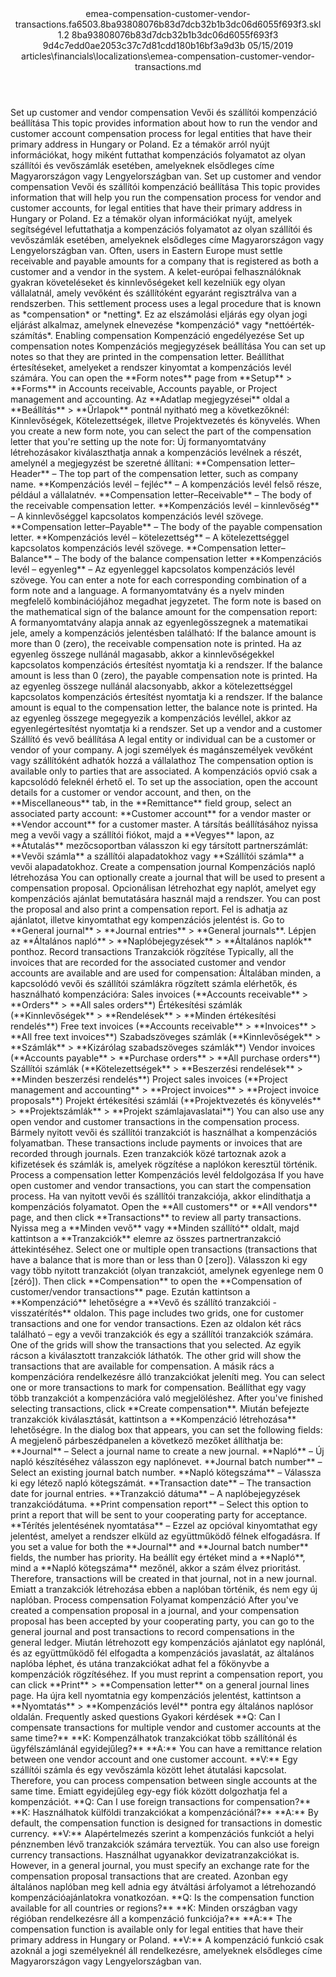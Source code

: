 <?xml version="1.0" encoding="UTF-8"?>
<xliff xmlns:logoport="urn:logoport:xliffeditor:xliff-extras:1.0" xmlns:xsi="http://www.w3.org/2001/XMLSchema-instance" xmlns="urn:oasis:names:tc:xliff:document:1.2" xmlns:xliffext="urn:microsoft:content:schema:xliffextensions" version="1.2" xsi:schemaLocation="urn:oasis:names:tc:xliff:document:1.2 xliff-core-1.2-transitional.xsd">
  <file datatype="xml" source-language="en-US" original="emea-compensation-customer-vendor-transactions.md" target-language="hu-HU">
    <header>
      <tool tool-company="Microsoft" tool-version="1.0-7889195" tool-name="mdxliff" tool-id="mdxliff"/>
      <xliffext:skl_file_name>emea-compensation-customer-vendor-transactions.fa6503.8ba93808076b83d7dcb32b1b3dc06d6055f693f3.skl</xliffext:skl_file_name>
      <xliffext:version>1.2</xliffext:version>
      <xliffext:ms.openlocfilehash>8ba93808076b83d7dcb32b1b3dc06d6055f693f3</xliffext:ms.openlocfilehash>
      <xliffext:ms.sourcegitcommit>9d4c7edd0ae2053c37c7d81cdd180b16bf3a9d3b</xliffext:ms.sourcegitcommit>
      <xliffext:ms.lasthandoff>05/15/2019</xliffext:ms.lasthandoff>
      <xliffext:ms.openlocfilepath>articles\financials\localizations\emea-compensation-customer-vendor-transactions.md</xliffext:ms.openlocfilepath>
    </header>
    <body>
      <group extype="content" id="content">
        <trans-unit xml:space="preserve" translate="yes" id="101" restype="x-metadata">
          <source>Set up customer and vendor compensation</source>
        <target logoport:matchpercent="101" state="translated" state-qualifier="leveraged-tm">Vevői és szállítói kompenzáció beállítása</target></trans-unit>
        <trans-unit xml:space="preserve" translate="yes" id="102" restype="x-metadata">
          <source>This topic provides information about how to run the vendor and customer account compensation process for legal entities that have their primary address in Hungary or Poland.</source>
        <target logoport:matchpercent="101" state="translated" state-qualifier="leveraged-tm">Ez a témakör arról nyújt információkat, hogy miként futtathat kompenzációs folyamatot az olyan szállítói és vevőszámlák esetében, amelyeknek elsődleges címe Magyarországon vagy Lengyelországban van.</target></trans-unit>
        <trans-unit xml:space="preserve" translate="yes" id="103">
          <source>Set up customer and vendor compensation</source>
        <target logoport:matchpercent="101" state="translated" state-qualifier="leveraged-tm">Vevői és szállítói kompenzáció beállítása</target></trans-unit>
        <trans-unit xml:space="preserve" translate="yes" id="104">
          <source>This topic provides information that will help you run the compensation process for vendor and customer accounts, for legal entities that have their primary address in Hungary or Poland.</source>
        <target logoport:matchpercent="101" state="translated" state-qualifier="leveraged-tm">Ez a témakör olyan információkat nyújt, amelyek segítségével lefuttathatja a kompenzációs folyamatot az olyan szállítói és vevőszámlák esetében, amelyeknek elsődleges címe Magyarországon vagy Lengyelországban van.</target></trans-unit>
        <trans-unit xml:space="preserve" translate="yes" id="105">
          <source>Often, users in Eastern Europe must settle receivable and payable amounts for a company that is registered as both a customer and a vendor in the system.</source>
        <target logoport:matchpercent="101" state="translated" state-qualifier="leveraged-tm">A kelet-európai felhasználóknak gyakran követeléseket és kinnlevőségeket kell kezelniük egy olyan vállalatnál, amely vevőként és szállítóként egyaránt regisztrálva van a rendszerben.</target></trans-unit>
        <trans-unit xml:space="preserve" translate="yes" id="106">
          <source>This settlement process uses a legal procedure that is known as <bpt id="p1">*</bpt>compensation<ept id="p1">*</ept> or <bpt id="p2">*</bpt>netting<ept id="p2">*</ept>.</source>
        <target logoport:matchpercent="101" state="translated" state-qualifier="leveraged-tm">Ez az elszámolási eljárás egy olyan jogi eljárást alkalmaz, amelynek elnevezése <bpt id="p1">*</bpt>kompenzáció<ept id="p1">*</ept> vagy <bpt id="p2">*</bpt>nettóérték-számítás<ept id="p2">*</ept>.</target></trans-unit>
        <trans-unit xml:space="preserve" translate="yes" id="107">
          <source>Enabling compensation</source>
        <target logoport:matchpercent="101" state="translated" state-qualifier="leveraged-tm">Kompenzáció engedélyezése</target></trans-unit>
        <trans-unit xml:space="preserve" translate="yes" id="108">
          <source>Set up compensation notes</source>
        <target logoport:matchpercent="101" state="translated" state-qualifier="leveraged-tm">Kompenzációs megjegyzések beállítása</target></trans-unit>
        <trans-unit xml:space="preserve" translate="yes" id="109">
          <source>You can set up notes so that they are printed in the compensation letter.</source>
        <target logoport:matchpercent="101" state="translated" state-qualifier="leveraged-tm">Beállíthat értesítéseket, amelyeket a rendszer kinyomtat a kompenzációs levél számára.</target></trans-unit>
        <trans-unit xml:space="preserve" translate="yes" id="110">
          <source>You can open the <bpt id="p1">**</bpt>Form notes<ept id="p1">**</ept> page from <bpt id="p2">**</bpt>Setup<ept id="p2">**</ept><ph id="ph1"> &gt; </ph><bpt id="p3">**</bpt>Forms<ept id="p3">**</ept> in Accounts receivable, Accounts payable, or Project management and accounting.</source>
        <target logoport:matchpercent="101" state="translated" state-qualifier="leveraged-tm">Az <bpt id="p1">**</bpt>Adatlap megjegyzései<ept id="p1">**</ept> oldal a <bpt id="p2">**</bpt>Beállítás<ept id="p2">**</ept><ph id="ph1"> &gt; </ph><bpt id="p3">**</bpt>Űrlapok<ept id="p3">**</ept> pontnál nyitható meg a következőknél: Kinnlevőségek, Kötelezettségek, illetve Projektvezetés és könyvelés.</target></trans-unit>
        <trans-unit xml:space="preserve" translate="yes" id="111">
          <source>When you create a new form note, you can select the part of the compensation letter that you're setting up the note for:</source>
        <target logoport:matchpercent="101" state="translated" state-qualifier="leveraged-tm">Új formanyomtatvány létrehozásakor kiválaszthatja annak a kompenzációs levélnek a részét, amelynél a megjegyzést be szeretné állítani:</target></trans-unit>
        <trans-unit xml:space="preserve" translate="yes" id="112">
          <source><bpt id="p1">**</bpt>Compensation letter–Header<ept id="p1">**</ept> – The top part of the compensation letter, such as company name.</source>
        <target logoport:matchpercent="101" state="translated" state-qualifier="leveraged-tm"><bpt id="p1">**</bpt>Kompenzációs levél – fejléc<ept id="p1">**</ept> – A kompenzációs levél felső része, például a vállalatnév.</target></trans-unit>
        <trans-unit xml:space="preserve" translate="yes" id="113">
          <source><bpt id="p1">**</bpt>Compensation letter–Receivable<ept id="p1">**</ept> – The body of the receivable compensation letter.</source>
        <target logoport:matchpercent="101" state="translated" state-qualifier="leveraged-tm"><bpt id="p1">**</bpt>Kompenzációs levél – kinnlevőség<ept id="p1">**</ept> – A kinnlevőséggel kapcsolatos kompenzációs levél szövege.</target></trans-unit>
        <trans-unit xml:space="preserve" translate="yes" id="114">
          <source><bpt id="p1">**</bpt>Compensation letter–Payable<ept id="p1">**</ept> – The body of the payable compensation letter.</source>
        <target logoport:matchpercent="101" state="translated" state-qualifier="leveraged-tm"><bpt id="p1">**</bpt>Kompenzációs levél – kötelezettség<ept id="p1">**</ept> – A kötelezettséggel kapcsolatos kompenzációs levél szövege.</target></trans-unit>
        <trans-unit xml:space="preserve" translate="yes" id="115">
          <source><bpt id="p1">**</bpt>Compensation letter–Balance<ept id="p1">**</ept> – The body of the balance compensation letter</source>
        <target logoport:matchpercent="101" state="translated" state-qualifier="leveraged-tm"><bpt id="p1">**</bpt>Kompenzációs levél – egyenleg<ept id="p1">**</ept> – Az egyenleggel kapcsolatos kompenzációs levél szövege.</target></trans-unit>
        <trans-unit xml:space="preserve" translate="yes" id="116">
          <source>You can enter a note for each corresponding combination of a form note and a language.</source>
        <target logoport:matchpercent="101" state="translated" state-qualifier="leveraged-tm">A formanyomtatvány és a nyelv minden megfelelő kombinációjához megadhat jegyzetet.</target></trans-unit>
        <trans-unit xml:space="preserve" translate="yes" id="117">
          <source>The form note is based on the mathematical sign of the balance amount for the compensation report:</source>
        <target logoport:matchpercent="101" state="translated" state-qualifier="leveraged-tm">A formanyomtatvány alapja annak az egyenlegösszegnek a matematikai jele, amely a kompenzációs jelentésben található:</target></trans-unit>
        <trans-unit xml:space="preserve" translate="yes" id="118">
          <source>If the balance amount is more than 0 (zero), the receivable compensation note is printed.</source>
        <target logoport:matchpercent="101" state="translated" state-qualifier="leveraged-tm">Ha az egyenleg összege nullánál magasabb, akkor a kinnlevőségekkel kapcsolatos kompenzációs értesítést nyomtatja ki a rendszer.</target></trans-unit>
        <trans-unit xml:space="preserve" translate="yes" id="119">
          <source>If the balance amount is less than 0 (zero), the payable compensation note is printed.</source>
        <target logoport:matchpercent="101" state="translated" state-qualifier="leveraged-tm">Ha az egyenleg összege nullánál alacsonyabb, akkor a kötelezettséggel kapcsolatos kompenzációs értesítést nyomtatja ki a rendszer.</target></trans-unit>
        <trans-unit xml:space="preserve" translate="yes" id="120">
          <source>If the balance amount is equal to the compensation letter, the balance note is printed.</source>
        <target logoport:matchpercent="101" state="translated" state-qualifier="leveraged-tm">Ha az egyenleg összege megegyezik a kompenzációs levéllel, akkor az egyenlegértesítést nyomtatja ki a rendszer.</target></trans-unit>
        <trans-unit xml:space="preserve" translate="yes" id="121">
          <source>Set up a vendor and a customer</source>
        <target logoport:matchpercent="101" state="translated" state-qualifier="leveraged-tm">Szállító és vevő beállítása</target></trans-unit>
        <trans-unit xml:space="preserve" translate="yes" id="122">
          <source>A legal entity or individual can be a customer or vendor of your company.</source>
        <target logoport:matchpercent="101" state="translated" state-qualifier="leveraged-tm">A jogi személyek és magánszemélyek vevőként vagy szállítóként adhatók hozzá a vállalathoz</target></trans-unit>
        <trans-unit xml:space="preserve" translate="yes" id="123">
          <source>The compensation option is available only to parties that are associated.</source>
        <target logoport:matchpercent="101" state="translated" state-qualifier="leveraged-tm">A kompenzációs opvió csak a kapcsolódó feleknél érhető el.</target></trans-unit>
        <trans-unit xml:space="preserve" translate="yes" id="124">
          <source>To set up the association, open the account details for a customer or vendor account, and then, on the <bpt id="p1">**</bpt>Miscellaneous<ept id="p1">**</ept> tab, in the <bpt id="p2">**</bpt>Remittance<ept id="p2">**</ept> field group, select an associated party account: <bpt id="p3">**</bpt>Customer account<ept id="p3">**</ept> for a vendor master or <bpt id="p4">**</bpt>Vendor account<ept id="p4">**</ept> for a customer master.</source>
        <target logoport:matchpercent="101" state="translated" state-qualifier="leveraged-tm">A társítás beállításához nyissa meg a vevői vagy a szállítói fiókot, majd a <bpt id="p1">**</bpt>Vegyes<ept id="p1">**</ept> lapon, az <bpt id="p2">**</bpt>Átutalás<ept id="p2">**</ept> mezőcsoportban válasszon ki egy társított partnerszámlát: <bpt id="p3">**</bpt>Vevői számla<ept id="p3">**</ept> a szállítói alapadatokhoz vagy <bpt id="p4">**</bpt>Szállítói számla<ept id="p4">**</ept> a vevői alapadatokhoz.</target></trans-unit>
        <trans-unit xml:space="preserve" translate="yes" id="125">
          <source>Create a compensation journal</source>
        <target logoport:matchpercent="101" state="translated" state-qualifier="leveraged-tm">Kompenzációs napló létrehozása</target></trans-unit>
        <trans-unit xml:space="preserve" translate="yes" id="126">
          <source>You can optionally create a journal that will be used to present a compensation proposal.</source>
        <target logoport:matchpercent="101" state="translated" state-qualifier="leveraged-tm">Opcionálisan létrehozhat egy naplót, amelyet egy kompenzációs ajánlat bemutatására használ majd a rendszer.</target></trans-unit>
        <trans-unit xml:space="preserve" translate="yes" id="127">
          <source>You can post the proposal and also print a compensation report.</source>
        <target logoport:matchpercent="101" state="translated" state-qualifier="leveraged-tm">Fel is adhatja az ajánlatot, illetve kinyomtathat egy kompenzációs jelentést is.</target></trans-unit>
        <trans-unit xml:space="preserve" translate="yes" id="128">
          <source>Go to <bpt id="p1">**</bpt>General journal<ept id="p1">**</ept><ph id="ph1"> &gt; </ph><bpt id="p2">**</bpt>Journal entries<ept id="p2">**</ept><ph id="ph2"> &gt; </ph><bpt id="p3">**</bpt>General journals<ept id="p3">**</ept>.</source>
        <target logoport:matchpercent="101" state="translated" state-qualifier="leveraged-tm">Lépjen az <bpt id="p1">**</bpt>Általános napló<ept id="p1">**</ept><ph id="ph1"> &gt; </ph><bpt id="p2">**</bpt>Naplóbejegyzések<ept id="p2">**</ept><ph id="ph2"> &gt; </ph><bpt id="p3">**</bpt>Általános naplók<ept id="p3">**</ept> ponthoz.</target></trans-unit>
        <trans-unit xml:space="preserve" translate="yes" id="129">
          <source>Record transactions</source>
        <target logoport:matchpercent="101" state="translated" state-qualifier="leveraged-tm">Tranzakciók rögzítése</target></trans-unit>
        <trans-unit xml:space="preserve" translate="yes" id="130">
          <source>Typically, all the invoices that are recorded for the associated customer and vendor accounts are available and are used for compensation:</source>
        <target logoport:matchpercent="101" state="translated" state-qualifier="leveraged-tm">Általában minden, a kapcsolódó vevői és szállítói számlákra rögzített számla elérhetők, és használható kompenzációra:</target></trans-unit>
        <trans-unit xml:space="preserve" translate="yes" id="131">
          <source>Sales invoices (<bpt id="p1">**</bpt>Accounts receivable<ept id="p1">**</ept><ph id="ph1"> &gt; </ph><bpt id="p2">**</bpt>Orders<ept id="p2">**</ept><ph id="ph2"> &gt; </ph><bpt id="p3">**</bpt>All sales orders<ept id="p3">**</ept>)</source>
        <target logoport:matchpercent="101" state="translated" state-qualifier="leveraged-tm">Értékesítési számlák (<bpt id="p1">**</bpt>Kinnlevőségek<ept id="p1">**</ept><ph id="ph1"> &gt; </ph><bpt id="p2">**</bpt>Rendelések<ept id="p2">**</ept><ph id="ph2"> &gt; </ph><bpt id="p3">**</bpt>Minden értékesítési rendelés<ept id="p3">**</ept>)</target></trans-unit>
        <trans-unit xml:space="preserve" translate="yes" id="132">
          <source>Free text invoices (<bpt id="p1">**</bpt>Accounts receivable<ept id="p1">**</ept><ph id="ph1"> &gt; </ph><bpt id="p2">**</bpt>Invoices<ept id="p2">**</ept><ph id="ph2"> &gt; </ph><bpt id="p3">**</bpt>All free text invoices<ept id="p3">**</ept>)</source>
        <target logoport:matchpercent="101" state="translated" state-qualifier="leveraged-tm">Szabadszöveges számlák (<bpt id="p1">**</bpt>Kinnlevőségek<ept id="p1">**</ept><ph id="ph1"> &gt; </ph><bpt id="p2">**</bpt>Számlák<ept id="p2">**</ept><ph id="ph2"> &gt; </ph><bpt id="p3">**</bpt>Kizárólag szabadszöveges számlák<ept id="p3">**</ept>)</target></trans-unit>
        <trans-unit xml:space="preserve" translate="yes" id="133">
          <source>Vendor invoices (<bpt id="p1">**</bpt>Accounts payable<ept id="p1">**</ept><ph id="ph1"> &gt; </ph><bpt id="p2">**</bpt>Purchase orders<ept id="p2">**</ept><ph id="ph2"> &gt; </ph><bpt id="p3">**</bpt>All purchase orders<ept id="p3">**</ept>)</source>
        <target logoport:matchpercent="101" state="translated" state-qualifier="leveraged-tm">Szállítói számlák (<bpt id="p1">**</bpt>Kötelezettségek<ept id="p1">**</ept><ph id="ph1"> &gt; </ph><bpt id="p2">**</bpt>Beszerzési rendelések<ept id="p2">**</ept><ph id="ph2"> &gt; </ph><bpt id="p3">**</bpt>Minden beszerzési rendelés<ept id="p3">**</ept>)</target></trans-unit>
        <trans-unit xml:space="preserve" translate="yes" id="134">
          <source>Project sales invoices (<bpt id="p1">**</bpt>Project management and accounting<ept id="p1">**</ept><ph id="ph1"> &gt; </ph><bpt id="p2">**</bpt>Project invoices<ept id="p2">**</ept><ph id="ph2"> &gt; </ph><bpt id="p3">**</bpt>Project invoice proposals<ept id="p3">**</ept>)</source>
        <target logoport:matchpercent="101" state="translated" state-qualifier="leveraged-tm">Projekt értékesítési számlái (<bpt id="p1">**</bpt>Projektvezetés és könyvelés<ept id="p1">**</ept><ph id="ph1"> &gt; </ph><bpt id="p2">**</bpt>Projektszámlák<ept id="p2">**</ept><ph id="ph2"> &gt; </ph><bpt id="p3">**</bpt>Projekt számlajavaslatai<ept id="p3">**</ept>)</target></trans-unit>
        <trans-unit xml:space="preserve" translate="yes" id="135">
          <source>You can also use any open vendor and customer transactions in the compensation process.</source>
        <target logoport:matchpercent="101" state="translated" state-qualifier="leveraged-tm">Bármely nyitott vevői és szállítói tranzakciót is használhat a kompenzációs folyamatban.</target></trans-unit>
        <trans-unit xml:space="preserve" translate="yes" id="136">
          <source>These transactions include payments or invoices that are recorded through journals.</source>
        <target logoport:matchpercent="101" state="translated" state-qualifier="leveraged-tm">Ezen tranzakciók közé tartoznak azok a kifizetések és számlák is, amelyek rögzítése a naplókon keresztül történik.</target></trans-unit>
        <trans-unit xml:space="preserve" translate="yes" id="137">
          <source>Process a compensation letter</source>
        <target logoport:matchpercent="101" state="translated" state-qualifier="leveraged-tm">Kompenzációs levél feldolgozása</target></trans-unit>
        <trans-unit xml:space="preserve" translate="yes" id="138">
          <source>If you have open customer and vendor transactions, you can start the compensation process.</source>
        <target logoport:matchpercent="101" state="translated" state-qualifier="leveraged-tm">Ha van nyitott vevői és szállítói tranzakciója, akkor elindíthatja a kompenzációs folyamatot.</target></trans-unit>
        <trans-unit xml:space="preserve" translate="yes" id="139">
          <source>Open the <bpt id="p1">**</bpt>All customers<ept id="p1">**</ept> or <bpt id="p2">**</bpt>All vendors<ept id="p2">**</ept> page, and then click <bpt id="p3">**</bpt>Transactions<ept id="p3">**</ept> to review all party transactions.</source>
        <target logoport:matchpercent="101" state="translated" state-qualifier="leveraged-tm">Nyissa meg a <bpt id="p1">**</bpt>Minden vevő<ept id="p1">**</ept> vagy <bpt id="p2">**</bpt>Minden szállító<ept id="p2">**</ept> oldalt, majd kattintson a <bpt id="p3">**</bpt>Tranzakciók<ept id="p3">**</ept> elemre az összes partnertranzakció áttekintéséhez.</target></trans-unit>
        <trans-unit xml:space="preserve" translate="yes" id="140">
          <source>Select one or multiple open transactions (transactions that have a balance that is more than or less than 0 [zero]).</source>
        <target logoport:matchpercent="101" state="translated" state-qualifier="leveraged-tm">Válasszon ki egy vagy több nyitott tranzakciót (olyan tranzakciót, amelynek egyenlege nem 0 [zéró]).</target></trans-unit>
        <trans-unit xml:space="preserve" translate="yes" id="141">
          <source>Then click <bpt id="p1">**</bpt>Compensation<ept id="p1">**</ept> to open the <bpt id="p2">**</bpt>Compensation of customer/vendor transactions<ept id="p2">**</ept> page.</source>
        <target logoport:matchpercent="101" state="translated" state-qualifier="leveraged-tm">Ezután kattintson a <bpt id="p1">**</bpt>Kompenzáció<ept id="p1">**</ept> lehetőségre a <bpt id="p2">**</bpt>Vevő és szállító tranzakciói - visszatérítés<ept id="p2">**</ept> oldalon.</target></trans-unit>
        <trans-unit xml:space="preserve" translate="yes" id="142">
          <source>This page includes two grids, one for customer transactions and one for vendor transactions.</source>
        <target logoport:matchpercent="101" state="translated" state-qualifier="leveraged-tm">Ezen az oldalon két rács található – egy a vevői tranzakciók és egy a szállítói tranzakciók számára.</target></trans-unit>
        <trans-unit xml:space="preserve" translate="yes" id="143">
          <source>One of the grids will show the transactions that you selected.</source>
        <target logoport:matchpercent="101" state="translated" state-qualifier="leveraged-tm">Az egyik rácson a kiválasztott tranzakciók láthatók.</target></trans-unit>
        <trans-unit xml:space="preserve" translate="yes" id="144">
          <source>The other grid will show the transactions that are available for compensation.</source>
        <target logoport:matchpercent="101" state="translated" state-qualifier="leveraged-tm">A másik rács a kompenzációra rendelkezésre álló tranzakciókat jeleníti meg.</target></trans-unit>
        <trans-unit xml:space="preserve" translate="yes" id="145">
          <source>You can select one or more transactions to mark for compensation.</source>
        <target logoport:matchpercent="101" state="translated" state-qualifier="leveraged-tm">Beállíthat egy vagy több tranzakciót a kompenzációra való megjelöléshez.</target></trans-unit>
        <trans-unit xml:space="preserve" translate="yes" id="146">
          <source>After you've finished selecting transactions, click <bpt id="p1">**</bpt>Create compensation<ept id="p1">**</ept>.</source>
        <target logoport:matchpercent="101" state="translated" state-qualifier="leveraged-tm">Miután befejezte tranzakciók kiválasztását, kattintson a <bpt id="p1">**</bpt>Kompenzáció létrehozása<ept id="p1">**</ept> lehetőségre.</target></trans-unit>
        <trans-unit xml:space="preserve" translate="yes" id="147">
          <source>In the dialog box that appears, you can set the following fields:</source>
        <target logoport:matchpercent="101" state="translated" state-qualifier="leveraged-tm">A megjelenő párbeszédpanelen a következő mezőket állíthatja be:</target></trans-unit>
        <trans-unit xml:space="preserve" translate="yes" id="148">
          <source><bpt id="p1">**</bpt>Journal<ept id="p1">**</ept> – Select a journal name to create a new journal.</source>
        <target logoport:matchpercent="101" state="translated" state-qualifier="leveraged-tm"><bpt id="p1">**</bpt>Napló<ept id="p1">**</ept> – Új napló készítéséhez válasszon egy naplónevet.</target></trans-unit>
        <trans-unit xml:space="preserve" translate="yes" id="149">
          <source><bpt id="p1">**</bpt>Journal batch number<ept id="p1">**</ept> – Select an existing journal batch number.</source>
        <target logoport:matchpercent="101" state="translated" state-qualifier="leveraged-tm"><bpt id="p1">**</bpt>Napló kötegszáma<ept id="p1">**</ept> – Válassza ki egy létező napló kötegszámát.</target></trans-unit>
        <trans-unit xml:space="preserve" translate="yes" id="150">
          <source><bpt id="p1">**</bpt>Transaction date<ept id="p1">**</ept> – The transaction date for journal entries.</source>
        <target logoport:matchpercent="101" state="translated" state-qualifier="leveraged-tm"><bpt id="p1">**</bpt>Tranzakció dátuma<ept id="p1">**</ept> – A naplóbejegyzések tranzakciódátuma.</target></trans-unit>
        <trans-unit xml:space="preserve" translate="yes" id="151">
          <source><bpt id="p1">**</bpt>Print compensation report<ept id="p1">**</ept> – Select this option to print a report that will be sent to your cooperating party for acceptance.</source>
        <target logoport:matchpercent="101" state="translated" state-qualifier="leveraged-tm"><bpt id="p1">**</bpt>Térítés jelentésének nyomtatása<ept id="p1">**</ept> – Ezzel az opcióval kinyomtathat egy jelentést, amelyet a rendszer elküld az együttműködő félnek elfogadásra.</target></trans-unit>
        <trans-unit xml:space="preserve" translate="yes" id="152">
          <source>If you set a value for both the <bpt id="p1">**</bpt>Journal<ept id="p1">**</ept> and <bpt id="p2">**</bpt>Journal batch number<ept id="p2">**</ept> fields, the number has priority.</source>
        <target logoport:matchpercent="101" state="translated" state-qualifier="leveraged-tm">Ha beállít egy értéket mind a <bpt id="p1">**</bpt>Napló<ept id="p1">**</ept>, mind a <bpt id="p2">**</bpt>Napló kötegszáma<ept id="p2">**</ept> mezőnél, akkor a szám élvez prioritást.</target></trans-unit>
        <trans-unit xml:space="preserve" translate="yes" id="153">
          <source>Therefore, transactions will be created in that journal, not in a new journal.</source>
        <target logoport:matchpercent="101" state="translated" state-qualifier="leveraged-tm">Emiatt a tranzakciók létrehozása ebben a naplóban történik, és nem egy új naplóban.</target></trans-unit>
        <trans-unit xml:space="preserve" translate="yes" id="154">
          <source>Process compensation</source>
        <target logoport:matchpercent="101" state="translated" state-qualifier="leveraged-tm">Folyamat kompenzáció</target></trans-unit>
        <trans-unit xml:space="preserve" translate="yes" id="155">
          <source>After you've created a compensation proposal in a journal, and your compensation proposal has been accepted by your cooperating party, you can go to the general journal and post transactions to record compensations in the general ledger.</source>
        <target logoport:matchpercent="101" state="translated" state-qualifier="leveraged-tm">Miután létrehozott egy kompenzációs ajánlatot egy naplónál, és az együttműködő fél elfogadta a kompenzációs javaslatát, az általános naplóba léphet, és utána tranzakciókat adhat fel a főkönyvbe a kompenzációk rögzítéséhez.</target></trans-unit>
        <trans-unit xml:space="preserve" translate="yes" id="156">
          <source>If you must reprint a compensation report, you can click <bpt id="p1">**</bpt>Print<ept id="p1">**</ept><ph id="ph1"> &gt; </ph><bpt id="p2">**</bpt>Compensation letter<ept id="p2">**</ept> on a general journal lines page.</source>
        <target logoport:matchpercent="101" state="translated" state-qualifier="leveraged-tm">Ha újra kell nyomtatnia egy kompenzációs jelentést, kattintson a <bpt id="p1">**</bpt>Nyomtatás<ept id="p1">**</ept><ph id="ph1"> &gt; </ph><bpt id="p2">**</bpt>Kompenzációs levél<ept id="p2">**</ept> pontra egy általános naplósor oldalán.</target></trans-unit>
        <trans-unit xml:space="preserve" translate="yes" id="157">
          <source>Frequently asked questions</source>
        <target logoport:matchpercent="101" state="translated" state-qualifier="leveraged-tm">Gyakori kérdések</target></trans-unit>
        <trans-unit xml:space="preserve" translate="yes" id="158">
          <source><bpt id="p1">**</bpt>Q: Can I compensate transactions for multiple vendor and customer accounts at the same time?<ept id="p1">**</ept></source>
        <target logoport:matchpercent="101" state="translated" state-qualifier="leveraged-tm"><bpt id="p1">**</bpt>K: Kompenzálhatok tranzakciókat több szállítónál és ügyfélszámlánál egyidejűleg?<ept id="p1">**</ept></target></trans-unit>
        <trans-unit xml:space="preserve" translate="yes" id="159">
          <source><bpt id="p1">**</bpt>A:<ept id="p1">**</ept> You can have a remittance relation between one vendor account and one customer account.</source>
        <target logoport:matchpercent="101" state="translated" state-qualifier="leveraged-tm"><bpt id="p1">**</bpt>V:<ept id="p1">**</ept> Egy szállítói számla és egy vevőszámla között lehet átutalási kapcsolat.</target></trans-unit>
        <trans-unit xml:space="preserve" translate="yes" id="160">
          <source>Therefore, you can process compensation between single accounts at the same time.</source>
        <target logoport:matchpercent="101" state="translated" state-qualifier="leveraged-tm">Emiatt egyidejűleg egy-egy fiók között dolgozhatja fel a kompenzációt.</target></trans-unit>
        <trans-unit xml:space="preserve" translate="yes" id="161">
          <source><bpt id="p1">**</bpt>Q: Can I use foreign transactions for compensation?<ept id="p1">**</ept></source>
        <target logoport:matchpercent="101" state="translated" state-qualifier="leveraged-tm"><bpt id="p1">**</bpt>K: Használhatok külföldi tranzakciókat a kompenzációnál?<ept id="p1">**</ept></target></trans-unit>
        <trans-unit xml:space="preserve" translate="yes" id="162">
          <source><bpt id="p1">**</bpt>A:<ept id="p1">**</ept> By default, the compensation function is designed for transactions in domestic currency.</source>
        <target logoport:matchpercent="101" state="translated" state-qualifier="leveraged-tm"><bpt id="p1">**</bpt>V:<ept id="p1">**</ept> Alapértelmezés szerint a kompenzációs funkciót a helyi pénznemben lévő tranzakciók számára terveztük.</target></trans-unit>
        <trans-unit xml:space="preserve" translate="yes" id="163">
          <source>You can also use foreign currency transactions.</source>
        <target logoport:matchpercent="101" state="translated" state-qualifier="leveraged-tm">Használhat ugyanakkor devizatranzakciókat is.</target></trans-unit>
        <trans-unit xml:space="preserve" translate="yes" id="164">
          <source>However, in a general journal, you must specify an exchange rate for the compensation proposal transactions that are created.</source>
        <target logoport:matchpercent="101" state="translated" state-qualifier="leveraged-tm">Azonban egy általános naplóban meg kell adnia egy átváltási árfolyamot a létrehozandó kompenzációajánlatokra vonatkozóan.</target></trans-unit>
        <trans-unit xml:space="preserve" translate="yes" id="165">
          <source><bpt id="p1">**</bpt>Q: Is the compensation function available for all countries or regions?<ept id="p1">**</ept></source>
        <target logoport:matchpercent="101" state="translated" state-qualifier="leveraged-tm"><bpt id="p1">**</bpt>K: Minden országban vagy régióban rendelkezésre áll a kompenzáció funkciója?<ept id="p1">**</ept></target></trans-unit>
        <trans-unit xml:space="preserve" translate="yes" id="166">
          <source><bpt id="p1">**</bpt>A:<ept id="p1">**</ept> The compensation function is available only for legal entities that have their primary address in Hungary or Poland.</source>
        <target logoport:matchpercent="101" state="translated" state-qualifier="leveraged-tm"><bpt id="p1">**</bpt>V:<ept id="p1">**</ept> A kompenzáció funkció csak azoknál a jogi személyeknél áll rendelkezésre, amelyeknek elsődleges címe Magyarországon vagy Lengyelországban van.</target></trans-unit>
      </group>
    </body>
  </file>
</xliff>